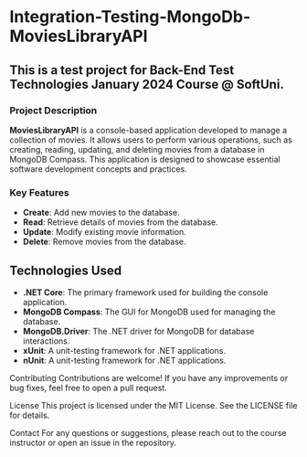 # Integration-Testing-MongoDb-MoviesLibraryAPI

## This is a test project for Back-End Test Technologies January 2024 Course @ SoftUni.

### Project Description

**MoviesLibraryAPI** is a console-based application developed to manage a collection of movies. It allows users to perform various operations, such as creating, reading, updating, and deleting movies from a database in MongoDB Compass. This application is designed to showcase essential software development concepts and practices.

### Key Features

- **Create**: Add new movies to the database.
- **Read**: Retrieve details of movies from the database.
- **Update**: Modify existing movie information.
- **Delete**: Remove movies from the database.

## Technologies Used

- **.NET Core**: The primary framework used for building the console application.
- **MongoDB Compass**: The GUI for MongoDB used for managing the database.
- **MongoDB.Driver**: The .NET driver for MongoDB for database interactions.
- **xUnit**: A unit-testing framework for .NET applications.
- **nUnit**: A unit-testing framework for .NET applications.

Contributing
Contributions are welcome! If you have any improvements or bug fixes, feel free to open a pull request.

License
This project is licensed under the MIT License. See the LICENSE file for details.

Contact
For any questions or suggestions, please reach out to the course instructor or open an issue in the repository.

